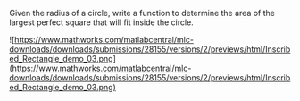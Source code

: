 Given the radius of a circle, write a function to determine the area of the largest perfect square that will fit inside the circle.

![https://www.mathworks.com/matlabcentral/mlc-downloads/downloads/submissions/28155/versions/2/previews/html/Inscribed_Rectangle_demo_03.png](https://www.mathworks.com/matlabcentral/mlc-downloads/downloads/submissions/28155/versions/2/previews/html/Inscribed_Rectangle_demo_03.png)
